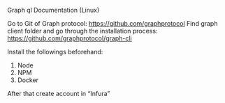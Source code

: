 Graph ql Documentation (Linux)

Go to Git of Graph protocol: https://github.com/graphprotocol
Find graph client folder and go through the installation process: https://github.com/graphprotocol/graph-cli

Install the followings beforehand: 
1. Node
2. NPM
3. Docker

After that create account in “Infura”
